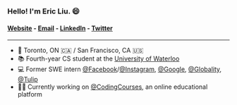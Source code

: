 ### Hello! I'm Eric Liu. 😄

#### [Website](https://ericliu.ca) - [Email](mailto:eric@ericliu.ca) - [LinkedIn](https://www.linkedin.com/in/ericyhliu/) - [Twitter](https://twitter.com/ericyhliu)

---

- 📍 Toronto, ON 🇨🇦 / San Francisco, CA 🇺🇸
- 📚 Fourth-year CS student at the [University of Waterloo](https://uwaterloo.ca/)
- 💻 Former SWE intern [@Facebook](https://github.com/facebook)/[@Instagram](https://github.com/instagram), [@Google](https://github.com/google), [@Globality](https://github.com/globality-corp), [@Tulip](https://github.com/tulip)
- 👨‍💻 Currently working on [@CodingCourses](https://github.com/codingcourses), an online educational platform
